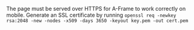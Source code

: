 The page must be served over HTTPS for A-Frame to work correctly on mobile.
Generate an SSL certificate by running `openssl req -newkey rsa:2048 -new -nodes -x509 -days 3650 -keyout key.pem -out cert.pem`